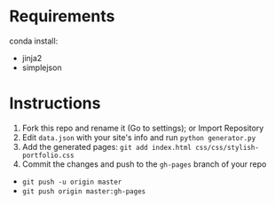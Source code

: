 # Requirements

conda install:

* jinja2
* simplejson

# Instructions

1. Fork this repo and rename it (Go to settings); or Import Repository
2. Edit `data.json` with your site's info and run `python generator.py` 
3. Add the generated pages: `git add index.html css/css/stylish-portfolio.css`
4. Commit the changes and push to the `gh-pages` branch of your repo
* `git push -u origin master`
* `git push origin master:gh-pages`
